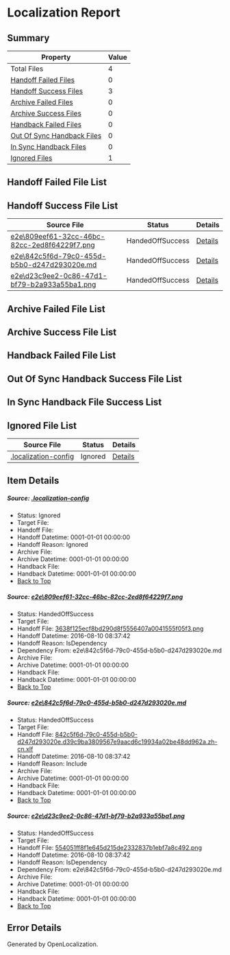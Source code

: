# <a name='report-top'></a> Localization Report

## Summary
 Property | Value 
 -------- | ----- 
 Total Files | 4
[ Handoff Failed Files ](#handoff-failed-list)| 0
[ Handoff Success Files ](#handoff-success-list)| 3
[ Archive Failed Files ](#archive-failed-list)| 0
[ Archive Success Files ](#archive-success-list)| 0
[ Handback Failed Files ](#handback-failed-list)| 0
[ Out Of Sync Handback Files ](#outofsync-handback-success-list)| 0
[ In Sync Handback Files ](#insync-handback-success-list)| 0
[ Ignored Files ](#ignored-list)| 1

## <a name='handoff-failed-list'></a> Handoff Failed File List

## <a name='handoff-success-list'></a> Handoff Success File List
 Source File | Status | Details 
 ----------- | ------ | ------- 
 [e2e\809eef61-32cc-46bc-82cc-2ed8f64229f7.png](https://github.com/OpenLocalizationTestOrg/oltest/blob/a425dd45d56b5efcc0fbd22a76a5138cf5373cde/e2e/809eef61-32cc-46bc-82cc-2ed8f64229f7.png) | HandedOffSuccess | [Details](#3638f125ecf8bd290d8f5556407a0041555f05f31)
 [e2e\842c5f6d-79c0-455d-b5b0-d247d293020e.md](https://github.com/OpenLocalizationTestOrg/oltest/blob/a425dd45d56b5efcc0fbd22a76a5138cf5373cde/e2e/842c5f6d-79c0-455d-b5b0-d247d293020e.md) | HandedOffSuccess | [Details](#a6c4dfbe27c3e8f71dcb6643efa19f7a4649add12)
 [e2e\d23c9ee2-0c86-47d1-bf79-b2a933a55ba1.png](https://github.com/OpenLocalizationTestOrg/oltest/blob/a425dd45d56b5efcc0fbd22a76a5138cf5373cde/e2e/d23c9ee2-0c86-47d1-bf79-b2a933a55ba1.png) | HandedOffSuccess | [Details](#554051ff8f1e645d215de2332837b1ebf7a8c4923)

## <a name='archive-failed-list'></a> Archive Failed File List

## <a name='archive-success-list'></a> Archive Success File List

## <a name='handback-failed-list'></a> Handback Failed File List

## <a name='outofsync-handback-success-list'></a> Out Of Sync Handback Success File List

## <a name='insync-handback-success-list'></a> In Sync Handback File Success List

## <a name='ignored-list'></a> Ignored File List
 Source File | Status | Details 
 ----------- | ------ | ------- 
 [.localization-config](https://github.com/OpenLocalizationTestOrg/oltest/blob/a425dd45d56b5efcc0fbd22a76a5138cf5373cde/.localization-config) | Ignored | [Details](#3d4f252ac210baf56311d7e97dcc2db10974dbd20)

## Item Details
##### <a name='3d4f252ac210baf56311d7e97dcc2db10974dbd20'></a> Source: [.localization-config](https://github.com/OpenLocalizationTestOrg/oltest/blob/a425dd45d56b5efcc0fbd22a76a5138cf5373cde/.localization-config)
* Status: Ignored
* Target File: 
* Handoff File: 
* Handoff Datetime: 0001-01-01 00:00:00
* Handoff Reason: Ignored
* Archive File: 
* Archive Datetime: 0001-01-01 00:00:00
* Handback File: 
* Handback Datetime: 0001-01-01 00:00:00
* [Back to Top](#report-top)

##### <a name='3638f125ecf8bd290d8f5556407a0041555f05f31'></a> Source: [e2e\809eef61-32cc-46bc-82cc-2ed8f64229f7.png](https://github.com/OpenLocalizationTestOrg/oltest/blob/a425dd45d56b5efcc0fbd22a76a5138cf5373cde/e2e/809eef61-32cc-46bc-82cc-2ed8f64229f7.png)
* Status: HandedOffSuccess
* Target File: 
* Handoff File: [3638f125ecf8bd290d8f5556407a0041555f05f3.png](https://github.com/OpenLocalizationTestOrg/olhandoff-e2e/blob/1fdd548094cbfc95e8dd41323f1e3a3676f08f34/ol-handoff/OpenLocalizationTestOrg/ol-test-zhcn/ci/ht/3638f125ecf8bd290d8f5556407a0041555f05f3.png)
* Handoff Datetime: 2016-08-10 08:37:42
* Handoff Reason: IsDependency
* Dependency From: e2e\842c5f6d-79c0-455d-b5b0-d247d293020e.md
* Archive File: 
* Archive Datetime: 0001-01-01 00:00:00
* Handback File: 
* Handback Datetime: 0001-01-01 00:00:00
* [Back to Top](#report-top)

##### <a name='a6c4dfbe27c3e8f71dcb6643efa19f7a4649add12'></a> Source: [e2e\842c5f6d-79c0-455d-b5b0-d247d293020e.md](https://github.com/OpenLocalizationTestOrg/oltest/blob/a425dd45d56b5efcc0fbd22a76a5138cf5373cde/e2e/842c5f6d-79c0-455d-b5b0-d247d293020e.md)
* Status: HandedOffSuccess
* Target File: 
* Handoff File: [842c5f6d-79c0-455d-b5b0-d247d293020e.d39c9ba3809567e9aacd6c19934a02be48dd962a.zh-cn.xlf](https://github.com/OpenLocalizationTestOrg/olhandoff-e2e/blob/1fdd548094cbfc95e8dd41323f1e3a3676f08f34/ol-handoff/OpenLocalizationTestOrg/ol-test-zhcn/ci/ht/842c5f6d-79c0-455d-b5b0-d247d293020e.d39c9ba3809567e9aacd6c19934a02be48dd962a.zh-cn.xlf)
* Handoff Datetime: 2016-08-10 08:37:42
* Handoff Reason: Include
* Archive File: 
* Archive Datetime: 0001-01-01 00:00:00
* Handback File: 
* Handback Datetime: 0001-01-01 00:00:00
* [Back to Top](#report-top)

##### <a name='554051ff8f1e645d215de2332837b1ebf7a8c4923'></a> Source: [e2e\d23c9ee2-0c86-47d1-bf79-b2a933a55ba1.png](https://github.com/OpenLocalizationTestOrg/oltest/blob/a425dd45d56b5efcc0fbd22a76a5138cf5373cde/e2e/d23c9ee2-0c86-47d1-bf79-b2a933a55ba1.png)
* Status: HandedOffSuccess
* Target File: 
* Handoff File: [554051ff8f1e645d215de2332837b1ebf7a8c492.png](https://github.com/OpenLocalizationTestOrg/olhandoff-e2e/blob/1fdd548094cbfc95e8dd41323f1e3a3676f08f34/ol-handoff/OpenLocalizationTestOrg/ol-test-zhcn/ci/ht/554051ff8f1e645d215de2332837b1ebf7a8c492.png)
* Handoff Datetime: 2016-08-10 08:37:42
* Handoff Reason: IsDependency
* Dependency From: e2e\842c5f6d-79c0-455d-b5b0-d247d293020e.md
* Archive File: 
* Archive Datetime: 0001-01-01 00:00:00
* Handback File: 
* Handback Datetime: 0001-01-01 00:00:00
* [Back to Top](#report-top)


## Error Details

Generated by OpenLocalization.
